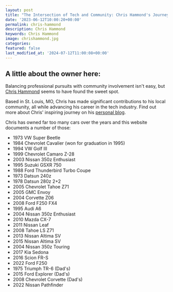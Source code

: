```yaml
---
layout: post
title: "The Intersection of Tech and Community: Chris Hammond's Journey"
date: '2023-06-12T10:00:20+00:00'
permalink: chris-hammond
description: Chris Hammond
keywords: Chris Hammond
image: chrishammond.jpg
categories:
featured: false
last_modified_at: '2024-07-12T11:00:08+00:00'
---
```

## A little about the owner here:
Balancing professional pursuits with community involvement isn't easy, but [Chris Hammond](https://www.chrishammond.com/) seems to have found the sweet spot. 

Based in St. Louis, MO, Chris has made significant contributions to his local community, all while advancing his career in the tech industry. Find out more about Chris' inspiring journey on his [personal blog](https://www.chrishammond.com/).

Chris has owned far too many cars over the years and this website documents a number of those:

- 1973 VW Super Beetle  
- 1984 Chevrolet Cavalier (won for graduation in 1995)  
- 1994 VW Golf III  
- 1999 Chevrolet Camaro Z-28  
- 2003 Nissan 350z Enthusiast  
- 1995 Suzuki GSXR 750  
- 1988 Ford Thunderbird Turbo Coupe  
- 1973 Datsun 240z  
- 1978 Datsun 280z 2+2  
- 2005 Chevrolet Tahoe Z71  
- 2005 GMC Envoy  
- 2004 Corvette Z06  
- 2008 Ford F250 FX4  
- 1995 Audi A6  
- 2004 Nissan 350z Enthusiast  
- 2010 Mazda CX-7  
- 2011 Nissan Leaf  
- 2008 Tahoe LS Z71  
- 2013 Nissan Altima SV  
- 2015 Nissan Altima SV  
- 2004 Nissan 350z Touring  
- 2017 Kia Sedona  
- 2016 Scion FR-S  
- 2022 Ford F250  
- 1975 Triumph TR-6 (Dad's)  
- 2015 Ford Explorer (Dad's)  
- 2008 Chevrolet Corvette (Dad's)  
- 2022 Nissan Pathfinder